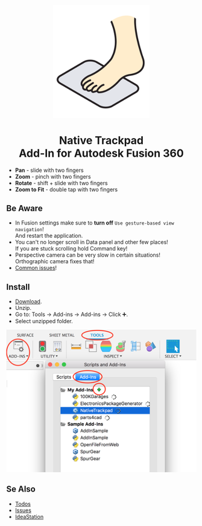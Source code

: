 <div align="center">

<img src="res/logo.png" alt="Native Trackpad" width="256"/>

# Native Trackpad<br/>Add-In for Autodesk Fusion 360

</div>

- **Pan** - slide with two fingers
- **Zoom** - pinch with two fingers
- **Rotate** - shift + slide with two fingers
- **Zoom to Fit** - double tap with two fingers

## Be Aware

- In Fusion settings make sure to **turn off** `Use gesture-based view navigation`!  
  And restart the application.
- You can't no longer scroll in Data panel and other few places!  
  If you are stuck scrolling hold Command key!
- Perspective camera can be very slow in certain situations!  
  Orthographic camera fixes that!
- [Common issues](https://github.com/luclefleur/Native-Trackpad/issues)!

## Install

- [Download](https://github.com/luclefleur/Native-Trackpad/releases/download/0.15/NativeTrackpadPlease.zip).
- Unzip.
- Go to: Tools → Add-ins → Add-ins → Click ➕.
- Select unzipped folder.

![manual install](res/install.png)

## Se Also

- [Todos](https://github.com/luclefleur/Native-Trackpad/search?q=todo)
- [Issues](https://github.com/luclefleur/Native-Trackpad/issues)
- [IdeaStation](https://forums.autodesk.com/t5/ideastation-request-a-feature-or/use-native-trackpad-gesture-recognition-on-macos/idi-p/7018667)
